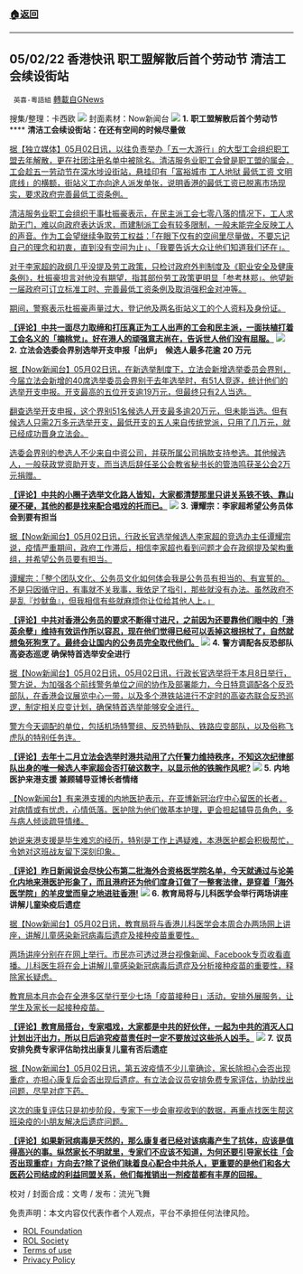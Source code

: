 ###  [:house:返回](README.md)
---


## 05/02/22 香港快讯 职工盟解散后首个劳动节 清洁工会续设街站
` 英喜-粵語組` [轉載自GNews](https://gnews.org/zh-hans/2456789/)

搜集/整理：卡西欧
 ![](https://assets.gnews.org/wp-content/uploads/2022/05/0502fenmian.jpg) 
封面素材：Now新闻台
 ![](https://assets.gnews.org/wp-content/uploads/2022/05/2022-05-02-1.png) 
**1.** **职工盟解散后首个劳动节** **** **清洁工会续设街站：在还有空间的时候尽量做**
 
[据【独立媒体】05月02日讯，以往负责举办「五一大游行」的大型工会组织职工盟去年解散，更在社团注册名单中被除名。清洁服务业职工会曾是职工盟的属会，工会趁五一劳动节在深水埗设街站，悬挂印有「富裕城市 工人地狱 最低工资 文明底线」的横额，街站义工亦向途人派发单张，说明香港的最低工资已脱离市场现实，要求政府完善最低工资条例。](https://www.inmediahk.net/node/勞工/職工盟解散後首個勞動節-清潔工會續設街站：喺仲有空間嘅時候盡做)
 
[清洁服务业职工会组织干事杜振豪表示，在民主派工会七零八落的情况下，工人求助无门，难以向政府表达诉求，而建制派工会有较多限制，一般未能完全反映工人的声音。作为工会望继续争取劳工权益：「在眼下仅有的空间里尽量做，不要忘记自己的理念和初衷，直到没有空间为止」、「我要告诉大众让他们知道我们还在」。](https://www.inmediahk.net/node/勞工/職工盟解散後首個勞動節-清潔工會續設街站：喺仲有空間嘅時候盡做)
 
[对于李家超的政纲几乎没提及劳工政策，只检讨政府外判制度及《职业安全及健康条例》，杜振豪坦言对他没有期望，指其部份劳工政策更明显「参考林郑」。他望新一届政府可订立标准工时、完善最低工资条例及取消强积金对冲等。](https://www.inmediahk.net/node/勞工/職工盟解散後首個勞動節-清潔工會續設街站：喺仲有空間嘅時候盡做)
 
[期间，警察表示杜振豪声量过大，登记他及两名街站义工的个人资料及身份证。](https://www.inmediahk.net/node/勞工/職工盟解散後首個勞動節-清潔工會續設街站：喺仲有空間嘅時候盡做)
 
**[【评论】中共一面尽力取缔和打压真正为工人出声的工会和民主派，一面扶植打着工会名义的「摘桃党」。好在港人的顽强意志尚在，告诉世人他们没有屈服。](https://www.inmediahk.net/node/勞工/職工盟解散後首個勞動節-清潔工會續設街站：喺仲有空間嘅時候盡做)**
 ![](https://assets.gnews.org/wp-content/uploads/2022/05/2022-05-02-2.png) 
**2.** **立法会选委会界别选举开支申报「出炉」　候选人最多花逾** **20** **万元**
 
[据【Now新闻台】05月02日讯，在新选举制度下，立法会新增选举委员会界别，今届立法会新增的40席选举委员会界别于去年选举时，有51人竞逐，统计他们的选举开支申报。开支最高的五位开支逾19万元，但最终只有2人当选。](https://news.now.com/home/local/player?newsId=474622)
 
[翻查选举开支申报，这个界别51名候选人开支最多逾20万元，但未能当选。但有候选人只需2万多元选举开支，最低开支的五人来自传统党派，只用了几万元，就已经成功晋身立法会。](https://news.now.com/home/local/player?newsId=474622)
 
[选委会界别的参选人不少来自中资公司，并获所属公司捐款支持参选。其他候选人，一般获政党资助开支，而当选后辞任圣公会教省秘书长的管浩鸣获圣公会2万元捐赠。](https://news.now.com/home/local/player?newsId=474622)
 
**[【评论】中共的小圈子选举文化路人皆知，大家都清楚那里只讲关系铁不铁、靠山硬不硬，其他的都是找来配合唱戏的托而已。](https://news.now.com/home/local/player?newsId=474622)**
 ![](https://assets.gnews.org/wp-content/uploads/2022/05/2022-05-02-3.png) 
**3.** **谭耀宗：李家超希望公务员体会到要有担当**
 
[据【Now新闻台】05月02日讯，行政长官选举候选人李家超的竞选办主任谭耀宗说，疫情严重期间，政府工作滞后，相信李家超也看到问题才会在政纲提及架构重组，并希望公务员要有担当。](https://news.now.com/home/local/player?newsId=474601)
 
[谭耀宗：「整个团队文化、公务员文化如何体会我是公务员有担当的、有宣誓的。不是只因循守旧，有事就不关我事，我依足了指引，那些就没有办法。虽然政府不是乱『炒鱿鱼』，但我相信有些就麻烦你让位给其他人上。」](https://news.now.com/home/local/player?newsId=474601)
 
**[【评论】中共对香港公务员的要求不断得寸进尺，之前因为还要靠他们眼中的「港英余孽」维持有效运作所以容忍，现在他们觉得已经可以丢掉这根拐杖了，自然就想兔死狗烹了。最终会让国内的公务员完全取代他们。](https://news.now.com/home/local/player?newsId=474601)**
 ![](https://assets.gnews.org/wp-content/uploads/2022/05/2022-05-02-4.png) 
**4.** **警方调配各反恐部队高姿态巡逻** **确保特首选举安全进行**
 
[据【Now新闻台】05月02日讯，05月02日讯，行政长官选举将于本月8日举行，警方说，为加强各个前线警务单位之间的协作及部署能力，今日特意调配各个反恐部队，在香港会议展览中心一带，以及多个港铁站进行不定时的高姿态联合反恐巡逻，制定相关应变计划，确保特首选举能够安全进行。](https://news.rthk.hk/rthk/ch/component/k2/1646593-20220501.htm)
 
[警方今天调配的单位，包括机场特警组、反恐特勤队、铁路应变部队，以及俗称飞虎队的特别任务连。](https://news.rthk.hk/rthk/ch/component/k2/1646593-20220501.htm)
 
**[【评论】去年十二月立法会选举时港共动用了六仟警力维持秩序，不知这次纪律部队出身的唯一候选人李家超会否打破这数字，以显示他的铁腕作风呢?](https://news.rthk.hk/rthk/ch/component/k2/1646593-20220501.htm)**
 ![](https://assets.gnews.org/wp-content/uploads/2022/05/2022-05-02-5.png) 
**5.** **内地医护来港支援** **兼顾辅导亚博长者情绪**
 
[【Now新闻台】有来港支援的内地医护表示，在亚博新冠治疗中心留医的长者，对病情或有忧虑，心情低落。医护除为他们做基本护理，更会担起辅导员角色，多与病人倾谈疏导情绪。](https://news.now.com/home/local/player?newsId=474603)
 
[她说来港支援是毕生难忘的经历，特别是工作上遇疑难，本港医护都会积极帮忙，令她对这班战友留下深刻印象。](https://news.now.com/home/local/player?newsId=474603)
 
**[【评论】昨日新闻说会尽快公布第二批海外合资格医学院名单，今天就通过与论美化内地来港医护形象了，而且港府还为他们度身订做了一整套法律，是穿着「海外医学院」的羊皮堂而皇之地进驻香港!](https://news.now.com/home/local/player?newsId=474603)**
 ![](https://assets.gnews.org/wp-content/uploads/2022/05/2022-05-02-6.png) 
**6.** **教育局将与儿科医学会举行两场讲座** **讲解儿童染疫后遗症**
 
[据【Now新闻台】05月02日讯，教育局将与香港儿科医学会本周合办两场网上讲座，讲解儿童感染新冠病毒后遗症及接种疫苗重要性。](https://news.now.com/home/local/player?newsId=474620)
 
[两场讲座分别在在网上举行。市民亦可透过港台视像新闻、Facebook专页收看直播。儿科医生将在会上讲解儿童感染新冠病毒后遗症及分析接种疫苗的重要性，释除家长疑虑。](https://news.now.com/home/local/player?newsId=474620)
 
[教育局本月亦会在全港多区举行至少七场「疫苗接种日」活动，安排外展服务，让学生及家长一起接种疫苗。](https://news.now.com/home/local/player?newsId=474620)
 
**[【评论】教育局搭台，专家唱戏，大家都是中共的好伙伴，一起为中共的消灭人口计划出汗出力，所以日后追究疫苗责任时一定不要放过这些杀人凶手。](https://news.now.com/home/local/player?newsId=474620)**
 ![](https://assets.gnews.org/wp-content/uploads/2022/05/2022-05-02-7.png) 
**7.** **议员安排免费专家评估助找出康复儿童有否后遗症**
 
[据【Now新闻台】05月02日讯，第五波疫情不少儿童确诊，家长除担心会否出现重症，亦担心康复后会否出现后遗症。有立法会议员安排免费专家评估，协助找出问题，尽早对症下药。](https://news.now.com/home/local/player?newsId=474588)
 
[这次的康复评估只是初步阶段，专家下一步会审视收到的数据，再重点找医生帮这班染疫的小朋友解决后遗症问题。](https://news.now.com/home/local/player?newsId=474588)
 
**[【评论】如果新冠病毒是天然的，那么康复者已经对该病毒产生了抗体，应该是值得高兴的事。纵然家长不明就里，专家们不应该不知道，为何还要引导家长往「会否出现重症」方向去?除了说他们昧着良心配合中共杀人，更重要的是他们和各大医药公司结成的利益同盟关系，他们每推销出一剂疫苗都有丰厚的回报。](https://news.now.com/home/local/player?newsId=474588)**
 
校对 / 封面合成：文粤 / 发布：流光飞舞

免责声明：本文内容仅代表作者个人观点，平台不承担任何法律风险。
  
- [ROL Foundation](https://rolfoundation.org/)
- [ROL Society](https://rolsociety.org/)
- [Terms of use](https://gnews.org/terms-of-use-3/)
- [Privacy Policy](https://gnews.org/privacy-policy/)
